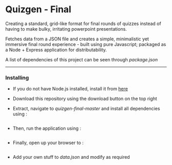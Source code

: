 Quizgen - Final
======

Creating a standard, grid-like format for final rounds of quizzes instead of having to make bulky, irritating powerpoint presentations.

Fetches data from a JSON file and creates a simple, minimalistic yet immersive final round experience - built using pure Javascript; packaged as a Node + Express application for distributability.

A list of dependencies of this project can be seen through *package.json*

***
### Installing

* If you do not have Node.js installed, install it from [here](https://www.nodejs.org)

* Download this repository using the download button on the top right

* Extract, navigate to *quizgen-final-master* and install all dependencies using :

``` npm install
```

* Then, run the application using :

``` node server.js
```

* Finally, open up your browser to :

``` localhost:8000
```

* Add your own stuff to *data.json* and modify as required
